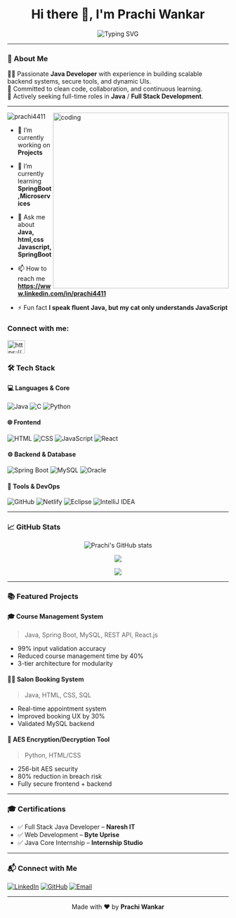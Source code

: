 <h1 align="center">Hi there 👋, I'm Prachi Wankar</h1>

<p align="center">
  <img src="https://readme-typing-svg.demolab.com?font=Fira+Code&duration=2000&pause=1000&color=F75C7E&center=true&vCenter=true&width=435&lines=Java+Developer+%F0%9F%92%BB;Full+Stack+Developer+%F0%9F%92%AA;Software+Engineer+%F0%9F%96%A5%EF%B8%8F" alt="Typing SVG" />
</p>

---

### 🚀 About Me

👩‍💻 Passionate **Java Developer** with experience in building scalable backend systems, secure tools, and dynamic UIs.  
🎯 Committed to clean code, collaboration, and continuous learning.  
💼 Actively seeking full-time roles in **Java** / **Full Stack Development**.

---
<img align="right" src="https://www.ameba.com.uy/wp-content/uploads/2016/03/animacion-lobo-2.gif" alt="coding" width="400">
<p align="left"> <img src="https://komarev.com/ghpvc/?username=prachi4411&label=Profile%20views&color=0e75b6&style=flat" alt="prachi4411" /> </p>

- 🔭 I’m currently working on **Projects**

- 🌱 I’m currently learning **SpringBoot,Microservices**

- 💬 Ask me about **Java, html,css Javascript, SpringBoot**

- 📫 How to reach me **https://www.linkedin.com/in/prachi4411**

- ⚡ Fun fact **I speak fluent Java, but my cat only understands JavaScript**

<h3 align="left">Connect with me:</h3>
<p align="left">
<a href="https://www.linkedin.com/in/prachi4411" target="blank"><img align="center" src="https://raw.githubusercontent.com/rahuldkjain/github-profile-readme-generator/master/src/images/icons/Social/linked-in-alt.svg" alt="https://www.linkedin.com/in/prachi4411" height="30" width="40" /></a>
</p>

### 🛠️ Tech Stack

#### 💻 Languages & Core
![Java](https://img.shields.io/badge/Java-ED8B00?style=for-the-badge&logo=java&logoColor=white)
![C](https://img.shields.io/badge/C-00599C?style=for-the-badge&logo=c&logoColor=white)
![Python](https://img.shields.io/badge/Python-3776AB?style=for-the-badge&logo=python&logoColor=white)

#### 🌐 Frontend
![HTML](https://img.shields.io/badge/HTML5-E34F26?style=for-the-badge&logo=html5&logoColor=white)
![CSS](https://img.shields.io/badge/CSS3-1572B6?style=for-the-badge&logo=css3&logoColor=white)
![JavaScript](https://img.shields.io/badge/JavaScript-F7DF1E?style=for-the-badge&logo=javascript&logoColor=black)
![React](https://img.shields.io/badge/React.js-20232A?style=for-the-badge&logo=react&logoColor=61DAFB)

#### ⚙️ Backend & Database
![Spring Boot](https://img.shields.io/badge/Spring%20Boot-6DB33F?style=for-the-badge&logo=spring-boot&logoColor=white)
![MySQL](https://img.shields.io/badge/MySQL-005C84?style=for-the-badge&logo=mysql&logoColor=white)
![Oracle](https://img.shields.io/badge/Oracle-F80000?style=for-the-badge&logo=oracle&logoColor=white)

#### 🔧 Tools & DevOps
![GitHub](https://img.shields.io/badge/GitHub-000?style=for-the-badge&logo=github&logoColor=white)
![Netlify](https://img.shields.io/badge/Netlify-00C7B7?style=for-the-badge&logo=netlify&logoColor=white)
![Eclipse](https://img.shields.io/badge/Eclipse-2C2255?style=for-the-badge&logo=eclipse-ide&logoColor=white)
![IntelliJ IDEA](https://img.shields.io/badge/IntelliJIDEA-000000?style=for-the-badge&logo=intellijidea&logoColor=white)

---

### 📈 GitHub Stats

<p align="center">
  <img src="https://github-readme-stats.vercel.app/api?username=prachi4411&show_icons=true&theme=radical" alt="Prachi's GitHub stats" />
</p>

<p align="center">
  <img src="https://github-readme-streak-stats.herokuapp.com/?user=prachi4411&theme=radical" />
</p>

<p align="center">
  <img src="https://github-readme-stats.vercel.app/api/top-langs/?username=prachi4411&layout=compact&theme=radical" />
</p>

---

### 📚 Featured Projects

#### 🎓 Course Management System
> Java, Spring Boot, MySQL, REST API, React.js  
- 99% input validation accuracy  
- Reduced course management time by 40%  
- 3-tier architecture for modularity

#### 💇‍♀️ Salon Booking System
> Java, HTML, CSS, SQL  
- Real-time appointment system  
- Improved booking UX by 30%  
- Validated MySQL backend

#### 🔐 AES Encryption/Decryption Tool
> Python, HTML/CSS  
- 256-bit AES security  
- 80% reduction in breach risk  
- Fully secure frontend + backend

---

### 🎓 Certifications

- ✅ Full Stack Java Developer – **Naresh IT**  
- ✅ Web Development – **Byte Uprise**  
- ✅ Java Core Internship – **Internship Studio**

---

### 📬 Connect with Me

[![LinkedIn](https://img.shields.io/badge/LinkedIn-0A66C2?style=for-the-badge&logo=linkedin&logoColor=white)](https://linkedin.com/in/prachi4411)
[![GitHub](https://img.shields.io/badge/GitHub-000?style=for-the-badge&logo=github&logoColor=white)](https://github.com/prachi4411)
[![Email](https://img.shields.io/badge/Email-D14836?style=for-the-badge&logo=gmail&logoColor=white)](mailto:heyprachiwankar@gmail.com)

---

<p align="center">
  Made with ❤️ by <strong>Prachi Wankar</strong>
</p>










<!--
**prachi4411/prachi4411** is a ✨ _special_ ✨ repository because its `README.md` (this file) appears on your GitHub profile.

Here are some ideas to get you started:

- 🔭 I’m currently working on ...
- 🌱 I’m currently learning ...
- 👯 I’m looking to collaborate on ...
- 🤔 I’m looking for help with ...
- 💬 Ask me about ...
- 📫 How to reach me: ...
- 😄 Pronouns: ...
- ⚡ Fun fact: ...
-->
